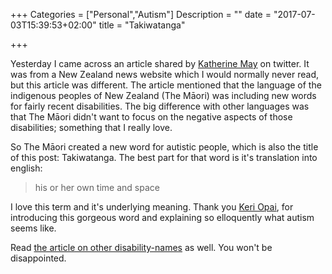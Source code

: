 +++
Categories = ["Personal","Autism"]
Description = ""
date = "2017-07-03T15:39:53+02:00"
title = "Takiwatanga"

+++

Yesterday I came across an article shared by [Katherine May](https://twitter.com/_katherine_may_) on twitter. It was from a New Zealand news website which I would normally never read, but this article was different. The article mentioned that the language of the indigenous peoples of New Zealand (The Māori) was including new words for fairly recent disabilities. The big difference with other languages was that The Māori didn't want to focus on the negative aspects of those disabilities; something that I really love.

So The Māori created a new word for autistic people, which is also the title of this post: Takiwatanga.
The best part for that word is it's translation into english:

> his or her own time and space

I love this term and it's underlying meaning. Thank you [Keri Opai](https://www.tepou.co.nz/about/profile/keri-opai/31), for introducing this gorgeous word and explaining so elloquently what autism seems like.  

Read [the article on other disability-names](http://www.newshub.co.nz/home/health/2017/06/new-m-ori-words-for-autism-mental-health-terms.html#.WVivSZydCrc.twitter) as well. You won't be disappointed.